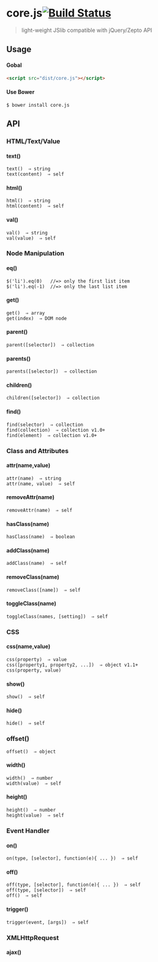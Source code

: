 core.js[![Build Status](https://travis-ci.org/devWayne/core.js.svg?branch=master)](https://travis-ci.org/devWayne/core.js)
============
> light-weight JSlib compatible with jQuery/Zepto API

## Usage

#### Gobal

```html
<script src="dist/core.js"></script>
```

#### Use Bower

```shell
$ bower install core.js

```
####

## API

### HTML/Text/Value

#### text()

```
text()  ⇒ string
text(content)  ⇒ self  
```

#### html()

```
html()  ⇒ string
html(content)  ⇒ self   
```

#### val()

```
val()  ⇒ string
val(value)  ⇒ self
```

### Node Manipulation

#### eq()

```
$('li').eq(0)   //=> only the first list item
$('li').eq(-1)  //=> only the last list item
```

#### get()

```
get()  ⇒ array
get(index)  ⇒ DOM node
```

#### parent()

```
parent([selector])  ⇒ collection
```

#### parents()

```
parents([selector])  ⇒ collection
```

#### children()

```
children([selector])  ⇒ collection
```

#### find()

```
find(selector)  ⇒ collection
find(collection)  ⇒ collection v1.0+
find(element)  ⇒ collection v1.0+
```

### Class and Attributes

#### attr(name,value)

```
attr(name)  ⇒ string
attr(name, value)  ⇒ self
```

#### removeAttr(name)

```
removeAttr(name)  ⇒ self
```

#### hasClass(name)

```
hasClass(name)  ⇒ boolean
```

#### addClass(name)

```
addClass(name)  ⇒ self
```

#### removeClass(name)

```
removeClass([name])  ⇒ self
```

#### toggleClass(name)

```
toggleClass(names, [setting])  ⇒ self
```

### CSS

#### css(name,value)

```
css(property)  ⇒ value
css([property1, property2, ...])  ⇒ object v1.1+
css(property, value) 
```

#### show()

```
show()  ⇒ self
```

#### hide() 

```
hide()  ⇒ self
```

### offset()

```
offset()  ⇒ object
```

#### width()

```
width()  ⇒ number
width(value)  ⇒ self
```

#### height()

```
height()  ⇒ number
height(value)  ⇒ self
```

### Event Handler

#### on()

```
on(type, [selector], function(e){ ... })  ⇒ self
```

#### off()

```
off(type, [selector], function(e){ ... })  ⇒ self
off(type, [selector])  ⇒ self
off()  ⇒ self
```

#### trigger()

```
trigger(event, [args])  ⇒ self
```

### XMLHttpRequest

#### ajax()

